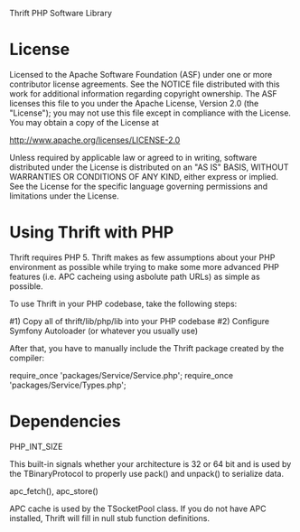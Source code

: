 Thrift PHP Software Library

License
=======

Licensed to the Apache Software Foundation (ASF) under one
or more contributor license agreements. See the NOTICE file
distributed with this work for additional information
regarding copyright ownership. The ASF licenses this file
to you under the Apache License, Version 2.0 (the
"License"); you may not use this file except in compliance
with the License. You may obtain a copy of the License at

  http://www.apache.org/licenses/LICENSE-2.0

Unless required by applicable law or agreed to in writing,
software distributed under the License is distributed on an
"AS IS" BASIS, WITHOUT WARRANTIES OR CONDITIONS OF ANY
KIND, either express or implied. See the License for the
specific language governing permissions and limitations
under the License.

Using Thrift with PHP
=====================

Thrift requires PHP 5. Thrift makes as few assumptions about your PHP
environment as possible while trying to make some more advanced PHP
features (i.e. APC cacheing using asbolute path URLs) as simple as possible.

To use Thrift in your PHP codebase, take the following steps:

#1) Copy all of thrift/lib/php/lib into your PHP codebase
#2) Configure Symfony Autoloader (or whatever you usually use)

After that, you have to manually include the Thrift package
created by the compiler:

require_once 'packages/Service/Service.php';
require_once 'packages/Service/Types.php';

Dependencies
============

PHP_INT_SIZE

  This built-in signals whether your architecture is 32 or 64 bit and is
  used by the TBinaryProtocol to properly use pack() and unpack() to
  serialize data.

apc_fetch(), apc_store()

  APC cache is used by the TSocketPool class. If you do not have APC installed,
  Thrift will fill in null stub function definitions.
